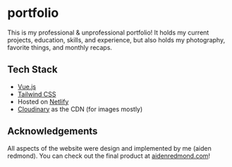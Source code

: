 # portfolio

This is my professional & unprofessional portfolio! It holds my current projects, education, skills, and experience, but also holds my photography, favorite things, and monthly recaps.

## Tech Stack
- [Vue.js](https://vuejs.org/)
- [Tailwind CSS](https://tailwindcss.com/)
- Hosted on [Netlify](https://www.netlify.com/)
- [Cloudinary](https://cloudinary.com/) as the CDN (for images mostly)

## Acknowledgements

All aspects of the website were design and implemented by me (aiden redmond). You can check out the final product at [aidenredmond.com](aidenredmond.com)!
